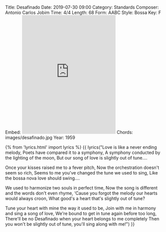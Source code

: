 Title: Desafinado
Date: 2019-07-30 09:00
Category: Standards
Composer: Antonio Carlos Jobim
Time: 4/4
Length: 68
Form: AABC
Style: Bossa
Key: F
Embed: <iframe src="https://open.spotify.com/embed/user/thatdavidmiller/playlist/0PtohdBfZvznsaVMIq1iIG" width="300" height="380" frameborder="0" allowtransparency="true" allow="encrypted-media"></iframe>
Chords: images/desafinado.jpg
Year: 1959

{% from 'lyrics.html' import lyrics %}
{{ lyrics("Love is like a never ending melody,
Poets have compared it to a symphony,
A symphony conducted by the lighting of the moon,
But our song of love is slightly out of tune....

Once your kisses raised me to a fever pitch,
Now the orchestration doesn't seem so rich,
Seems to me you've changed the tune we used to sing,
Like the bossa nova love should swing....

We used to harmonize two souls in perfect time,
Now the song is different and the words don't even rhyme,
‘Cause you forgot the melody our hearts would always croon,
What good's a heart that's slightly out of tune?

Tune your heart with mine the way it used to be,
Join with me in harmony and sing a song of love,
We're bound to get in tune again before too long,
There'll be no Desafinado when your heart belongs to me completely
Then you won't be slightly out of tune, you'll sing along with me!") }}
